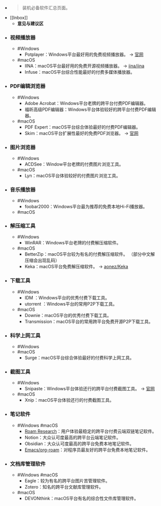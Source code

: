 - > 装机必备软件汇总页面。
- [[Inbox]]
    - __意见与建议区__
- ### 视频播放器
    - #Windows
        - Potplayer：Windows平台最好用的免费视频播放器。 -> [官网](https://potplayer.daum.net)
    - #macOS
        - IINA：macOS平台最好用的免费开源视频播放器。 -> [iina/iina](https://github.com/iina/iina)
        - Infuse：macOS平台综合性能最好的付费多媒体播放器。
- ### PDF编辑浏览器
    - #Windows
        - Adobe Acrobat：Windows平台老牌的跨平台付费PDF编辑器。
        - 福昕高级PDF编辑器：Windows平台体验较好的跨平台付费PDF编辑器。
    - #macOS
        - PDF Expert：macOS平台综合体验最好的付费PDF编辑器。
        - Skim：macOS平台扩展性最好的免费PDF浏览器。 -> [官网](https://skim-app.sourceforge.io)
- ### 图片浏览器
    - #Windows
        - ACDSee：Window平台老牌的付费图片浏览工具。
    - #macOS
        - Lyn：macOS平台体验较好的付费图片浏览工具。
- ### 音乐播放器
    - #Windows
        - foobar2000：Windows平台最为推荐的免费本地Hi-Fi播放器。
    - #macOS
- ### 解压缩工具
    - #Windows
        - WinRAR：Windows平台老牌的付费解压缩软件。
    - #macOS
        - BetterZip：macOS平台较为有名的付费解压缩软件。 （部分中文解压缩会出现乱码）
        - Keka：macOS平台免费解压缩软件。 -> [aonez/Keka](https://github.com/aonez/Keka)
- ### 下载工具
    - #Windows
        - IDM ：Windows平台的优秀付费下载工具。
        - utorrent ：Windows平台的常用P2P下载工具。
    - #macOS
        - Downie：macOS平台的优秀付费下载工具。
        - Transmission：macOS平台的常用跨平台免费开源P2P下载工具。
- ### 科学上网工具
    - #Windows
    - #macOS
        - Surge：macOS平台综合体验最好的付费科学上网工具。
- ### 截图工具
    - #Windows
        - Snipaste：Windows平台体验还行的跨平台付费截图工具。 -> [官网](https://www.snipaste.com)
    - #macOS
        - Xnip：macOS平台体验还行的付费截图工具。
- ### 笔记软件
    - #Windows #macOS
        - [Roam Research]([[W/S/roam]])：用户体验最稳定的跨平台付费云端双链笔记软件。
        - Notion：大众认可度最高的跨平台云端笔记软件。
        - Obsidian：大众认可度最高的跨平台免费本地笔记软件。
        - [Emacs/org-roam]([[W/S/emacs]])：对程序员最友好的跨平台免费本地笔记软件。
- ### 文档库管理软件
    - #Windows #macOS
        - Eagle：较为有名的跨平台图片苦管理软件。
        - Zotero：知名的跨平台文献库管理软件。
    - #macOS
        - DEVONthink：macOS平台有名的综合性文件库管理软件。
